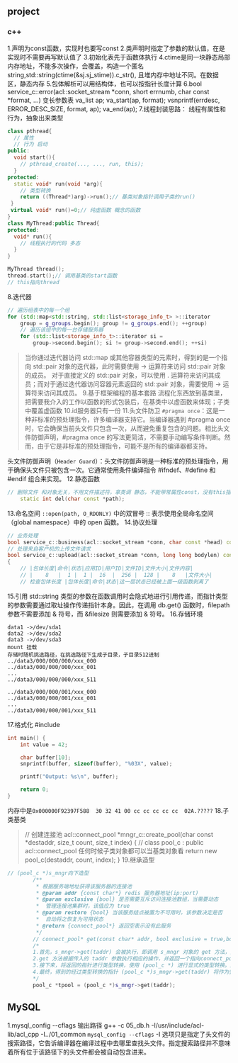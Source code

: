 ## project 
### c++
1.声明为const函数，实现时也要写const
2.类声明时指定了参数的默认值，在是实现时不需要再写默认值了
3.初始化表先于函数体执行
4.ctime是同一块静态局部内存地址，不能多次操作，会覆盖，构造一个匿名string,std::string(ctime(&sj.sj_stime)).c_str(),
且堆内存中地址不同。在数据区，静态内存
5.包体解析可以用结构体，也可以按指针长度计算
6.bool service_c::error(acl::socket_stream *conn, short errnumb, char const *format, ...) 
变长参数表
va_list ap;
va_start(ap, format);
vsnprintf(errdesc, ERROR_DESC_SIZE, format, ap);
va_end(ap);
7.线程封装思路：
线程有属性和行为，抽象出来类型
```cpp
class pthread{
  // 属性
  // 行为 启动
public:
  void start(){
    // pthread_create(..., ..., run, this);
  }
protected:
  static void* run(void *arg){
    // 类型转换
    return ((Thread*)arg)->run();// 基类对象指针调用子类的run()
 } 
 virtual void* run()=0;// 纯虚函数 概念的函数  
}
class MyThread:public Thread{
protected:
  void* run(){
    // 线程执行的代码 多态
  }
}

MyThread thread();
thread.start();// 调用基类的start函数
// this指向thread
```
8.迭代器
```cpp
// 遍历组表中的每一个组
for (std::map<std::string, std::list<storage_info_t> >::iterator
	group = g_groups.begin(); group != g_groups.end(); ++group)
	// 遍历该组中的每一台存储服务器
	for (std::list<storage_info_t>::iterator si =
		group->second.begin(); si != group->second.end(); ++si)
```
> 当你通过迭代器访问 std::map 或其他容器类型的元素时，得到的是一个指向 std::pair 对象的迭代器，此时需要使用 -> 运算符来访问 std::pair 对象的成员。
> 对于直接定义的 std::pair 对象，可以使用 . 运算符来访问其成员；而对于通过迭代器访问容器元素返回的 std::pair 对象，需要使用 -> 运算符来访问其成员。
9.基于框架编程的基本套路
流程化东西放到基类里，把需要我介入的工作以函数的形式包装后，在基类中以虚函数来体现；子类中覆盖虚函数
10.id服务器只有一份
11.头文件防卫
`#pragma once`：这是一种非标准的预处理指令，许多编译器支持它。当编译器遇到 #pragma once 时，它会确保当前头文件只包含一次，从而避免重复包含的问题。相比头文件防御声明，#pragma once 的写法更简洁，不需要手动编写条件判断。然而，由于它是非标准的预处理指令，可能不是所有的编译器都支持。

头文件防御声明（`Header Guard`）：头文件防御声明是一种标准的预处理指令，用于确保头文件只被包含一次。它通常使用条件编译指令 #ifndef、#define 和 #endif 组合来实现。
12.静态函数
```cpp
// 删除文件 和对象无关，不用文件描述符，拿类调 静态，不能带常属性const，没有this指针
	static int del(char const *path);
```
13.命名空间
`::open(path, O_RDONLY)` 中的双冒号 :: 表示使用全局命名空间（global namespace）中的 open 函数。
14.协议处理
```cpp
// 业务处理
bool service_c::business(acl::socket_stream *conn, char const *head) const
// 处理来自客户机的上传文件请求
bool service_c::upload(acl::socket_stream *conn, long long bodylen) const
{
	// |包体长度|命令|状态|应用ID|用户ID|文件ID|文件大小|文件内容|
	// |    8   |  1 |  1 |  16  |  256 |  128 |    8   |文件大小|
	// 检查包体长度 |包体长度|命令|状态|这一层状态已经被上面一级函数剥离了
```  
15.引用
std::string 类型的参数在函数调用时会隐式地进行引用传递，而指针类型的参数需要通过取址操作传递指针本身。因此，在调用 db.get() 函数时，filepath 参数不需要添加 & 符号，而 &filesize 则需要添加 & 符号。
16.存储环境
```
data1 ->/dev/sda1
data2 ->/dev/sda2
data3 ->/dev/sda3 
mount 挂载
存储时随机挑选路径，在挑选路径下生成子目录，子目录512进制
../data3/000/000/000/xxx_000
../data3/000/000/000/xxx_001
...
../data3/000/000/000/xxx_511

../data3/000/000/001/xxx_000
../data3/000/000/001/xxx_001
...
../data3/000/000/001/xxx_511
```
17.格式化
#include <cstdio>
```cpp
int main() {
    int value = 42;

    char buffer[10];
    snprintf(buffer, sizeof(buffer), "%03X", value);

    printf("Output: %s\n", buffer);

    return 0;
}
```
内存中是`0x000000F92397F588  30 32 41 00 cc cc cc cc cc  02A.?????`
18.子类基类
> // 创建连接池
acl::connect_pool *mngr_c::create_pool(char const *destaddr, size_t count, size_t index)
{
    // class pool_c : public acl::connect_pool 任何时候子类对象都可以当基类对象看
    return new pool_c(destaddr, count, index);
}
19.继承造型
```cpp
// (pool_c *)s_mngr向下造型
		/**
		 * 根据服务端地址获得该服务器的连接池
		 * @param addr {const char*} redis 服务器地址(ip:port)
		 * @param exclusive {bool} 是否需要互斥访问连接池数组，当需要动态
		 *  管理连接池集群时，该值应为 true
		 * @param restore {bool} 当该服务结点被置为不可用时，该参数决定是否
		 *  自动将之恢复为可用状态
		 * @return {connect_pool*} 返回空表示没有此服务
		 */
		// connect_pool* get(const char* addr, bool exclusive = true,bool restore = false);
		/*
		1.首先，s_mngr->get(taddr) 会被执行，即调用 s_mngr 对象的 get 方法，并传递参数 taddr。
		2.get 方法根据传入的 taddr 参数执行相应的操作，并返回一个指向connect_pool*类型对象的指针。
		3.接下来，将返回的指针进行类型转换，使用 (pool_c *) 进行显式的类型转换。这将把指针从connect_pool*类型转换为 pool_c 类型指针。
		4.最终，得到的经过类型转换的指针 (pool_c *)s_mngr->get(taddr) 将作为整个表达式的结果。
		*/
		pool_c *tpool = (pool_c *)s_mngr->get(taddr);
```    
## MySQL
1.mysql_config --cflags 输出路径
g++ -c 05_db.h -I/usr/include/acl-lib/acl_cpp -I../01_common `mysql_config --cflags`
-I 选项只是指定了头文件的搜索路径，它告诉编译器在编译过程中去哪里查找头文件。指定搜索路径并不意味着所有位于该路径下的头文件都会被自动包含进来。